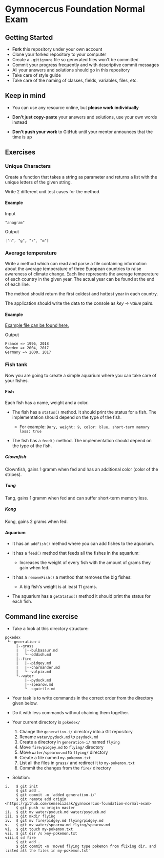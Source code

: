 # Gymnocercus Foundation Normal Exam

## Getting Started

- **Fork** this repository under your own account
- Clone your forked repository to your computer
- Create a `.gitignore` file so generated files won't be committed
- Commit your progress frequently and with descriptive commit messages
- All your answers and solutions should go in this repository
- Take care of style guide
- Take care of the naming of classes, fields, variables, files, etc.

## Keep in mind

- You can use any resource online, but **please work individually**

- **Don't just copy-paste** your answers and solutions,
  use your own words instead

- **Don't push your work** to GitHub until your mentor announces
  that the time is up

## Exercises


### Unique Characters

Create a function that takes a string as parameter
and returns a list with the unique letters of the given string.

Write 2 different unit test cases for the method.

#### Example

Input

```text
"anagram"
```

Output

```text
["n", "g", "r", "m"]
```

### Average temperature

Write a method which can read and parse a file containing information about
the average temperature of three European countries
to raise awareness of climate change.
Each line represents the average temperature of each country in the given year.
The actual year can be found at the end of each line.

The method should return the first coldest and hottest year in each country.

The application should write the data to the console as *key => value* pairs.

#### Example

[Example file can be found here.](src/AverageTemperature/results.txt)

Output

```text
France => 1996, 2018
Sweden => 2004, 2017
Germany => 2000, 2017
```

### Fish tank

Now you are going to create a simple aquarium
where you can take care of your fishes.

#### Fish

Each fish has a name, weight and a color.

- The fish has a `status()` method. It should print the status for a fish. The implementation    should depend on the type of the fish.

  - For example: `Dory, weight: 9, color: blue, short-term memory loss: true`

- The fish has a `feed()` method. The implementation should depend
  on the type of the fish.

##### Clownfish

Clownfish, gains 1 gramm when fed and
has an additional color (color of the stripes).

##### Tang

Tang, gains 1 gramm when fed and can suffer short-term memory loss.

##### Kong

Kong, gains 2 grams when fed.

#### Aquarium

- It has an `addFish()` method where you can add fishes to the aquarium.

- It has a `feed()` method that feeds all the fishes in the aquarium:

  - Increases the weight of every fish with the amount of grams
    they gain when fed.

- It has a `removeFish()` a method that removes the big fishes:

  - A big fish's weight is at least 11 grams.

- The aquarium has a `getStatus()` method it should print
  the status for each fish.


## Command line exercise

- Take a look at this directory structure:

```text
pokedex
 └--generation-i
     |--grass
     |   |--bulbasaur.md
     |   └--oddish.md
     |--fire
     |   |--pidgey.md
     |   |--charmander.md
     |   └--vulpix.md
     └--water
         |--pyduck.md
         |--spearow.md
         └--squirtle.md
```

- Your task is to write commands in the correct order from the directory given below.
- Do it with less commands without chaining them together.
- Your current directory is `pokedex/`
  1. Change the `generation-i/` directory into a Git repository
  1. Rename `water/pyduck.md` to `psyduck.md`
  1. Create a directory in `generation-i/` named `flying`
  1. Move `fire/pidgey.md` to `flying/` directory
  1. Move `water/spearow.md` to `flying/` directory
  1. Create a file named `my-pokemon.txt`
  1. List all the files in `grass/` and redirect it to `my-pokemon.txt`
  1. Commit the changes from the `fire/` directory

- Solution:

```text
i.   $ git init
     $ git add .
     $ git commit -m 'added generation-i/'
     $ git remote add origin <https://github.com/semseiizsak/gymnocercus-foundation-normal-exam>
     $ git push -u origin master
ii.  $ git mv water/pyduck.md water/psyduck.md
iii. $ git mkdir flying
iv.  $ git mv fire/pidgey.md flying/pidgey.md
v.   $ git mv water/spearow.md flying/spearow.md
vi.  $ git touch my-pokemon.txt
vii. $ git dir /s >my-pokemon.txt
viii.$ cd fire
     $ git add .
     $ git commit -m 'moved flying type pokemon from flixing dir, and listed all the files in my-pokemon.txt'

```
